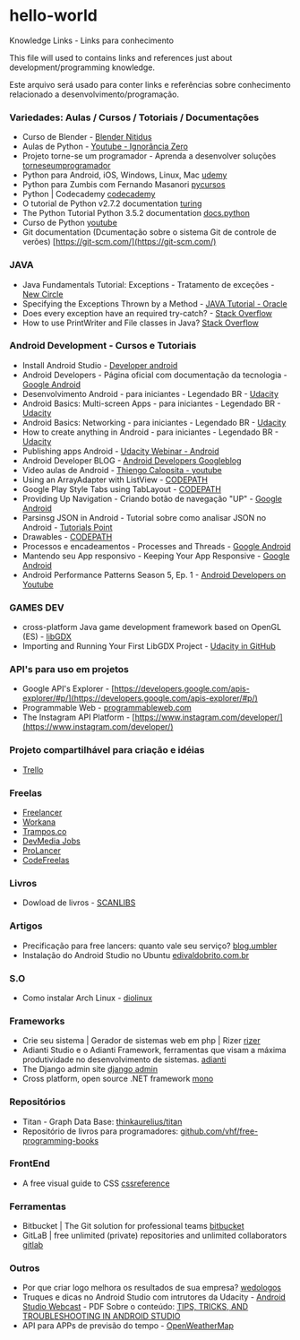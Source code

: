 # hello-world

Knowledge Links - Links para conhecimento

This file will used to contains links and references just about development/programming knowledge.

Este arquivo será usado para conter links e referências sobre conhecimento relacionado a desenvolvimento/programação.

### Variedades: Aulas / Cursos / Totoriais / Documentações
* Curso de Blender - [Blender Nitidus](https://www.youtube.com/user/rodmeloufpa)
* Aulas de Python - [Youtube - Ignorância Zero](https://www.youtube.com/playlist?list=PLfCKf0-awunOu2WyLe2pSD2fXUo795xRe)
* Projeto torne-se um programador - Aprenda a desenvolver soluções [torneseumprogramador](http://www.torneseumprogramador.com.br/)
* Python para Android, iOS, Windows, Linux, Mac [udemy](https://www.udemy.com/python-para-android-ios-windows-linux-mac/)
* Python para Zumbis com Fernando Masanori [pycursos](http://www.pycursos.com/python-para-zumbis/)
* Python | Codecademy [codecademy](https://www.codecademy.com/pt/learn/python)
* O tutorial de Python v2.7.2 documentation [turing](http://turing.com.br/pydoc/2.7/tutorial/)
* The Python Tutorial Python 3.5.2 documentation [docs.python](https://docs.python.org/3/tutorial/index.html)
* Curso de Python [youtube](https://www.youtube.com/playlist?list=PLesCEcYj003QxPQ4vTXkt22-E11aQvoVj)
* Git documentation (Dcumentação sobre o sistema Git de controle de verões) [https://git-scm.com/](https://git-scm.com/)

### JAVA

* Java Fundamentals Tutorial: Exceptions - Tratamento de exceções - [New Circle](https://newcircle.com/bookshelf/java_fundamentals_tutorial/exceptions)
* Specifying the Exceptions Thrown by a Method - [JAVA Tutorial - Oracle](https://docs.oracle.com/javase/tutorial/essential/exceptions/declaring.html)
* Does every exception have an required try-catch? - [Stack Overflow](http://stackoverflow.com/questions/29851253/does-every-exception-have-an-required-try-catch)
* How to use PrintWriter and File classes in Java? [Stack Overflow](http://stackoverflow.com/questions/11496700/how-to-use-printwriter-and-file-classes-in-java)

### Android Development - Cursos e Tutoriais
* Install Android Studio - [Developer android](https://developer.android.com/studio/install.html?hl=pt-br)
* Android Developers - Página oficial com documentação da tecnologia - [Google Android](https://developer.android.com/index.html)
* Desenvolvimento Android - para iniciantes - Legendado BR - [Udacity](https://br.udacity.com/course/android-development-for-beginners--ud837/)
* Android Basics: Multi-screen Apps - para iniciantes - Legendado BR - [Udacity](https://br.udacity.com/course/android-basics-multi-screen-apps--ud839/)
* Android Basics: Networking - para iniciantes - Legendado BR - [Udacity](https://br.udacity.com/course/android-basics-networking--ud843/)
* How to create anything in Android - para iniciantes - Legendado BR - [Udacity](https://br.udacity.com/course/how-to-create-anything-in-android--ud802/)
* Publishing apps Android - [Udacity Webinar - Android](https://br.udacity.com/events/details/?slug=como-publicar-seu-app-android-dicas-de-um-expert-google)
* Android Developer BLOG - [Android Developers Googleblog](https://android-developers.googleblog.com/)
* Video aulas de Android - [Thiengo Calopsita - youtube](https://www.youtube.com/user/thiengoCalopsita/videos)
* Using an ArrayAdapter with ListView - [CODEPATH](https://guides.codepath.com/android/Using-an-ArrayAdapter-with-ListView)
* Google Play Style Tabs using TabLayout - [CODEPATH](https://guides.codepath.com/android/google-play-style-tabs-using-tablayout#sliding-tabs-layout)
* Providing Up Navigation - Criando botão de navegação "UP" - [Google Android](https://developer.android.com/training/implementing-navigation/ancestral.html?utm_source=udacity&utm_medium=course&utm_campaign=android_basics)
* Parsinsg JSON in Android - Tutorial sobre como analisar JSON no Android - [Tutorials Point](http://www.tutorialspoint.com/android/android_json_parser.htm)
* Drawables - [CODEPATH](https://guides.codepath.com/android/Drawables)
* Processos e encadeamentos - Processes and Threads - [Google Android](https://developer.android.com/guide/components/processes-and-threads.html?utm_source=udacity&utm_medium=course&utm_campaign=android_basics)
* Mantendo seu App responsivo - Keeping Your App Responsive - [Google Android](https://developer.android.com/training/articles/perf-anr.html?utm_source=udacity&utm_medium=course&utm_campaign=android_basics)
* Android Performance Patterns Season 5, Ep. 1 - [Android Developers on Youtube](https://youtu.be/qk5F6Bxqhr4?list=PLWz5rJ2EKKc9CBxr3BVjPTPoDPLdPIFCE)

### GAMES DEV
* cross-platform Java game development framework based on OpenGL (ES) - [libGDX](https://github.com/libgdx/libgdx)
* Importing and Running Your First LibGDX Project - [Udacity in GitHub](https://github.com/udacity/ud405/blob/master/1.2.01-Demo-GettingStartedWithLibGDX/README.md)

### API's para uso em projetos
* Google API's Explorer - [https://developers.google.com/apis-explorer/#p/](https://developers.google.com/apis-explorer/#p/)
* Programmable Web - [programmableweb.com](https://www.programmableweb.com/)
* The Instagram API Platform - [https://www.instagram.com/developer/](https://www.instagram.com/developer/)


### Projeto compartilhável para criação e idéias
* [Trello](https://trello.com/invite/b/udb2FiWj/73d1e51da9c5de7a498401620a7b6061/desenvolvimento)


### Freelas
* [Freelancer](https://www.freelancer.com/)
* [Workana](https://www.workana.com/pt)
* [Trampos.co](http://trampos.co/)
* [DevMedia Jobs](http://www.devmedia.com.br/jobs/vagas-programacao/)
* [ProLancer](http://www.prolancer.com.br)
* [CodeFreelas](https://codefreelas.com/vagas)

### Livros
* Dowload de livros - [SCANLIBS](https://scanlibs.com/)

### Artigos
* Precificação para free lancers: quanto vale seu serviço? [blog.umbler](http://blog.umbler.com/br/precificacao-para-free-lancers-quanto-vale-seu-servico/)
* Instalação do Android Studio no Ubuntu [edivaldobrito.com.br](http://www.edivaldobrito.com.br/instalar-android-studio-no-ubuntu/)

### S.O
* Como instalar Arch Linux - [diolinux](http://www.diolinux.com.br/2015/05/a-maneira-mais-facil-de-instalar-o-arch-linux.html)

### Frameworks
* Crie seu sistema | Gerador de sistemas web em php | Rizer [rizer](www.rizer.com.br)
* Adianti Studio e o Adianti Framework, ferramentas que visam a máxima produtividade no desenvolvimento de sistemas. [adianti](http://www.adianti.com.br/)
* The Django admin site [django admin](https://docs.djangoproject.com/en/1.10/ref/contrib/admin)
* Cross platform, open source .NET framework [mono](http://www.mono-project.com/)

### Repositórios
* Titan - Graph Data Base: [thinkaurelius/titan](https://github.com/thinkaurelius/titan)
* Repositório de livros para programadores: [github.com/vhf/free-programming-books](https://github.com/vhf/free-programming-books/blob/master/free-programming-books-pt_BR.md)

### FrontEnd
* A free visual guide to CSS [cssreference](http://cssreference.io/)

### Ferramentas 
* Bitbucket | The Git solution for professional teams [bitbucket](https://bitbucket.org)
* GitLaB | free unlimited (private) repositories and unlimited collaborators [gitlab](https://gitlab.com/)

### Outros
* Por que criar logo melhora os resultados de sua empresa? [wedologos](http://www.wedologos.com.br/)
* Truques e dicas no Android Studio com intrutores da Udacity - [Android Studio Webcast](https://plus.google.com/events/c23f0fcnvphgkb5hj3u2a9crdd4?cfem=1&authkey=CMuyhs-T-4iGFA) - PDF Sobre o conteúdo: [TIPS, TRICKS, AND TROUBLESHOOTING IN ANDROID STUDIO](https://drive.google.com/file/d/0B1kaWbepsXZxYV9pUVJOYUcxZGc/view)
* API para APPs de previsão do tempo - [OpenWeatherMap](http://openweathermap.org/)
